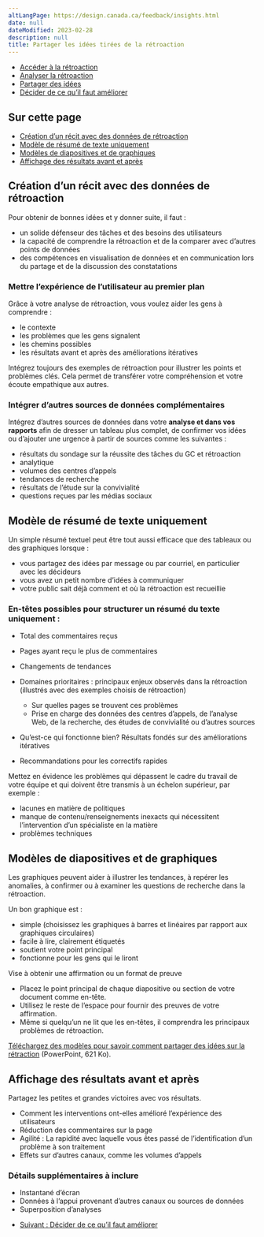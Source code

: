 ```yaml
---
altLangPage: https://design.canada.ca/feedback/insights.html
date: null
dateModified: 2023-02-28
description: null
title: Partager les idées tirées de la rétroaction
---
```


<div class="gc-stp-stp">
  <div class="row">
    <ul class="toc lst-spcd col-md-12">
      <li class="col-md-4 col-sm-6"><a class="list-group-item" href="acces.html">Accéder à la rétroaction</a></li>
      <li class="col-md-4 col-sm-6"><a class="list-group-item" href="methodes.html">Analyser la rétroaction</a></li>
      <li class="col-md-4 col-sm-6"><a class="list-group-item active" href="communiquer.html">Partager des idées</a></li>
      <li class="col-md-4 col-sm-6"><a class="list-group-item" href="decider.html">Décider de ce qu’il faut améliorer</a></li>
    </ul>
  </div>
</div>

## Sur cette page
* [Création d’un récit avec des données de rétroaction](#création-dun-récit-avec-des-données-de-rétroaction)
* [Modèle de résumé de texte uniquement](#modèle-de-résumé-de-texte-uniquement)
* [Modèles de diapositives et de graphiques](#modèles-de-diapositives-et-de-graphiques)
* [Affichage des résultats avant et après](#affichage-des-résultats-avant-et-après)

## Création d’un récit avec des données de rétroaction

Pour obtenir de bonnes idées et y donner suite, il faut&nbsp;:

* un solide défenseur des tâches et des besoins des utilisateurs
* la capacité de comprendre la rétroaction et de la comparer avec d’autres points de données
* des compétences en visualisation de données et en communication lors du partage et de la discussion des constatations

### Mettre l’expérience de l’utilisateur au premier plan

Grâce à votre analyse de rétroaction, vous voulez aider les gens à comprendre&nbsp;:

* le contexte
* les problèmes que les gens signalent
* les chemins possibles
* les résultats avant et après des améliorations itératives

Intégrez <span class="text-uppercase">toujours</span> des exemples de rétroaction pour illustrer les points et problèmes clés. Cela permet de transférer votre compréhension et votre écoute empathique aux autres.

### Intégrer d’autres sources de données complémentaires

Intégrez d’autres sources de données dans votre **analyse et dans vos rapports** afin de dresser un tableau plus complet, de confirmer vos idées ou d’ajouter une urgence à partir de sources comme les suivantes&nbsp;:

* résultats du sondage sur la réussite des tâches du GC et rétroaction
* analytique
* volumes des centres d’appels
* tendances de recherche
* résultats de l’étude sur la convivialité
* questions reçues par les médias sociaux

## Modèle de résumé de texte uniquement

Un simple résumé textuel peut être tout aussi efficace que des tableaux ou des graphiques lorsque&nbsp;:

* vous partagez des idées par message ou par courriel, en particulier avec les décideurs
* vous avez un petit nombre d’idées à communiquer
* votre public sait déjà comment et où la rétroaction est recueillie

### En-têtes possibles pour structurer un résumé du texte uniquement&nbsp;:

* Total des commentaires reçus
* Pages ayant reçu le plus de commentaires
* Changements de tendances
* Domaines prioritaires&nbsp;: principaux enjeux observés dans la rétroaction (illustrés avec des exemples choisis de rétroaction)

  * Sur quelles pages se trouvent ces problèmes
  * Prise en charge des données des centres d’appels, de l’analyse Web, de la recherche, des études de convivialité ou d’autres sources

* Qu’est-ce qui fonctionne bien? Résultats fondés sur des améliorations itératives
* Recommandations pour les correctifs rapides

Mettez en évidence les problèmes qui dépassent le cadre du travail de votre équipe et qui doivent être transmis à un échelon supérieur, par exemple&nbsp;:

* lacunes en matière de politiques
* manque de contenu/renseignements inexacts qui nécessitent l’intervention d’un spécialiste en la matière
* problèmes techniques

## Modèles de diapositives et de graphiques

Les graphiques peuvent aider à illustrer les tendances, à repérer les anomalies, à confirmer ou à examiner les questions de recherche dans la rétroaction.

Un bon graphique est&nbsp;:

* simple (choisissez les graphiques à barres et linéaires par rapport aux graphiques circulaires)
* facile à lire, clairement étiquetés
* soutient votre point principal
* fonctionne pour les gens qui le liront

Vise à obtenir une affirmation ou un format de preuve

* Placez le point principal de chaque diapositive ou section de votre document comme en-tête.
* Utilisez le reste de l’espace pour fournir des preuves de votre affirmation.
* Même si quelqu’un ne lit que les en-têtes, il comprendra les principaux problèmes de rétroaction.

[Téléchargez des modèles pour savoir comment partager des idées sur la rétraction](images/templates-sharing-data.pptx) (PowerPoint, 621 Ko).

## Affichage des résultats avant et après

Partagez les petites et grandes victoires avec vos résultats.

* Comment les interventions ont-elles amélioré l’expérience des utilisateurs
* Réduction des commentaires sur la page
* Agilité&nbsp;: La rapidité avec laquelle vous êtes passé de l’identification d’un problème à son traitement
* Effets sur d’autres canaux, comme les volumes d’appels

### Détails supplémentaires à inclure

* Instantané d’écran
* Données à l’appui provenant d’autres canaux ou sources de données
* Superposition d’analyses


<nav role="navigation" class="mrgn-bttm-lg">
  <ul class="pager">
    <li class="next">
      <a href="decider.html" rel="next">Suivant&nbsp;: Décider de ce qu’il faut améliorer</a>
    </li>
  </ul>
</nav>
